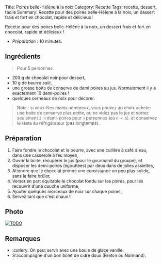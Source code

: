 Title: Poires belle-Hélène à la noix
Category: Recette
Tags: recette, dessert, facile
Summary: Recette pour des poires belle-Hélène à la noix, un dessert frais et fort en chocolat, rapide et délicieux !

Recette pour des poires belle-Hélène à la noix, un dessert frais et fort en chocolat, rapide et délicieux !

- *Préparation* : 10 minutes.

## Ingrédients
> Pour 5 personnes.

- 200 g de chocolat noir pour dessert,
- 10 g de beurre *salé*,
- une grosse boite de conserve de demi poires au jus. Normalement il y a exactement 10 demi-poires !
- quelques cerneaux de noix pour décorer.

> Note : si vous êtes moins nombreux, vous pouvez au choix acheter une boite de conserve plus petite, ou ne videz pas le jus et sortez seulement `2 n` demi-poires pour `n` personnes (où `n < 5`), et conservez le reste au réfrigérateur (pas longtemps).

## Préparation
1. Faire fondre le chocolat et le beurre, avec une cuillère à café d'eau, dans une casserole à feu moyen,
2. Ouvrir la boite, récupérer le jus (pour le gourmand du groupe), et disposer les demi-poires (égouttées) par deux dans de jolies assiettes,
3. Attendre que le chocolat prenne une consistance un peu plus solide, sans le faire brûler,
4. Verser en part équitable le chocolat fondu sur les poires, pour les recouvrir d'une couche uniforme,
5. Ajouter quelques morceaux de noix sur chaque poires,
6. Servez tant que c'est chaux !

## Photo
[![TODO]({static}images/blank.png)](#)

## Remarques
- :cutlery: On peut servir avec une boule de glace vanille.
- S'accompagne d'un bon bolet de cidre doux (Breton ou Normand).
